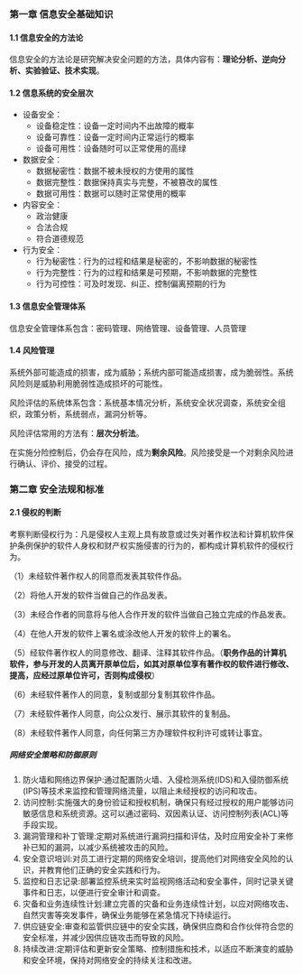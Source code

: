 ### 第一章 信息安全基础知识

#### 1.1 信息安全的方法论

信息安全的方法论是研究解决安全问题的方法，具体内容有：**理论分析、逆向分析、实验验证、技术实现**。



#### 1.2 信息系统的安全层次

- 设备安全：
  - 设备稳定性：设备一定时间内不出故障的概率
  - 设备可靠性：设备一定时间内正常运行的概率
  - 设备可用性：设备随时可以正常使用的高绿
- 数据安全：
  - 数据秘密性：数据不被未授权的方使用的属性
  - 数据完整性：数据保持真实与完整，不被篡改的属性
  - 数据可用性：数据可以随时正常使用的概率
- 内容安全：
  - 政治健康
  - 合法合规
  - 符合道德规范
- 行为安全：
  - 行为秘密性：行为的过程和结果是秘密的，不影响数据的秘密性
  - 行为完整性：行为的过程和结果是可预期，不影响数据的完整性
  - 行为可控性：可及时发现、纠正、控制偏离预期的行为



#### 1.3 信息安全管理体系

信息安全管理体系包含：密码管理、网络管理、设备管理、人员管理



#### 1.4 风险管理

系统外部可能造成的损害，成为威胁；系统内部可能造成损害，成为脆弱性。系统风险则是威胁利用脆弱性造成损坏的可能性。

风险评估的系统体系包含：系统基本情况分析，系统安全状况调查，系统安全组织，政策分析，系统弱点，漏洞分析等。

风险评估常用的方法有：**层次分析法**。

在实施分险控制后，仍会存在风险，成为**剩余风险**。风险接受是一个对剩余风险进行确认、评价、接受的过程。



### 第二章 安全法规和标准

#### 2.1 侵权的判断

考察判断侵权行为：凡是侵权人主观上具有故意或过失对著作权法和计算机软件保护条例保护的软件人身权和财产权实施侵害的行为的，都构成计算机软件的侵权行为。

（1）未经软件著作权人的同意而发表其软件作品。

（2）将他人开发的软件当做自己的作品发表。

（3）未经合作者的同意将与他人合作开发的软件当做自己独立完成的作品发表。

（4）在他人开发的软件上署名或涂改他人开发的软件上的署名。

（5）经软件著作权人的同意修改、翻译、注释其软件作品。（**职务作品的计算机软件，参与开发的人员离开原单位后，如其对原单位享有著作权的软件进行修改、提高，应经过原单位许可，否则构成侵权**）

（6）未经软件著作人的同意，复制或部分复制其软件作品。

（7）未经软件著作人同意，向公众发行、展示其软件的复制品。

（8）未经软件著作人同意，向任何第三方办理软件权利许可或转让事宜。





##### 网络安全策略和防御原则

1. 防火墙和网络边界保护:通过配置防火墙、入侵检测系统(IDS)和入侵防御系统(IPS)等技术来监控和管理网络流量，以阻止未经授权的访问和攻击。
2. 访问控制:实施强大的身份验证和授权机制，确保只有经过授权的用户能够访问敏感信息和系统资源。这可以通过密码、双因素认证、访问控制列表(ACL)等手段实现。
3. 漏洞管理和补丁管理:定期对系统进行漏洞扫描和评估，及时应用安全补丁来修补已知的漏洞，以减少系统被攻击的风险。
4. 安全意识培训:对员工进行定期的网络安全培训，提高他们对网络安全风险的认识，并教育他们正确的安全实践和行为。
5. 监控和日志记录:部署监控系统来实时监视网络活动和安全事件，同时记录关键事件和日志，以便进行安全审计和调查。
6. 灾备和业务连续性计划:建立完善的灾备和业务连续性计划，以应对网络攻击、自然灾害等突发事件，确保业务能够在紧急情况下持续运行。
7. 供应链安全:审查和监管供应链中的安全实践，确保供应商和合作伙伴符合您的安全标准，并减少因供应链攻击而导致的风险。
8. 持续改进:定期评估和更新安全策略、控制措施和技术，以适应不断演变的威胁和安全环境，保持对网络安全的持续关注和改进。